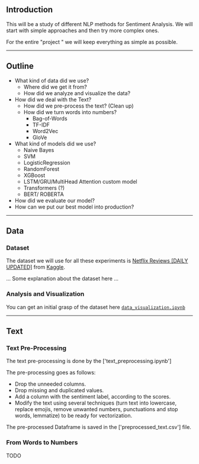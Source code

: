 
## Introduction 

This will be a study of different NLP methods for Sentiment Analysis. We will start with simple approaches and then try more complex ones.

For the entire "project " we will keep everything as simple as possible.

---
## Outline

- What kind of data did we use?
	- Where did we get it from?
	- How did we analyze and visualize the data?
- How did we deal with the Text?
	- How did we pre-process the text? (Clean up)
	- How did we turn words into numbers?
		- Bag-of-Words
		- TF-IDF
		- Word2Vec
		- GloVe
- What kind of models did we use?
	- Naive Bayes
	- SVM
	- LogisticRegression
	- RandomForest
	- XGBoost
	- LSTM/GRU/MultiHead Attention custom model
	- Transformers (?)
	- BERT/ ROBERTA
- How did we evaluate our model?
- How can we put our best model into production?

---

## Data

### Dataset

The dataset we will use for all these experiments is [Netflix Reviews \[DAILY UPDATED\]](https://www.kaggle.com/datasets/ashishkumarak/netflix-reviews-playstore-daily-updated/data) from [Kaggle](https://www.kaggle.com/).

... Some explanation about the dataset here ...

### Analysis and Visualization

You can get an initial grasp of the dataset here [`data_visualization.ipynb`](data_visualization.ipynb)

---

## Text

### Text Pre-Processing

The text pre-processing is done by the ['text_preprocessing.ipynb']

The pre-processing goes as follows:
- Drop the unneeded columns.
- Drop missing and duplicated values.
- Add a column with the sentiment label, according to the scores.
- Modify the text using several techniques (turn text into lowercase, replace emojis, remove unwanted numbers, punctuations and stop words, lemmatize) to be ready for vectorization.

The pre-processed Dataframe is saved in the ['preprocessed_text.csv'] file.

### From Words to Numbers

TODO
